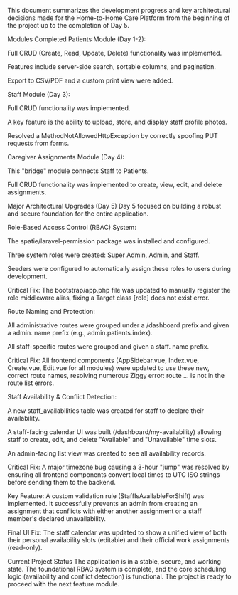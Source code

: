 This document summarizes the development progress and key architectural decisions made for the Home-to-Home Care Platform from the beginning of the project up to the completion of Day 5.

Modules Completed
Patients Module (Day 1-2):

Full CRUD (Create, Read, Update, Delete) functionality was implemented.

Features include server-side search, sortable columns, and pagination.

Export to CSV/PDF and a custom print view were added.

Staff Module (Day 3):

Full CRUD functionality was implemented.

A key feature is the ability to upload, store, and display staff profile photos.

Resolved a MethodNotAllowedHttpException by correctly spoofing PUT requests from forms.

Caregiver Assignments Module (Day 4):

This "bridge" module connects Staff to Patients.

Full CRUD functionality was implemented to create, view, edit, and delete assignments.

Major Architectural Upgrades (Day 5)
Day 5 focused on building a robust and secure foundation for the entire application.

Role-Based Access Control (RBAC) System:

The spatie/laravel-permission package was installed and configured.

Three system roles were created: Super Admin, Admin, and Staff.

Seeders were configured to automatically assign these roles to users during development.

Critical Fix: The bootstrap/app.php file was updated to manually register the role middleware alias, fixing a Target class [role] does not exist error.

Route Naming and Protection:

All administrative routes were grouped under a /dashboard prefix and given a admin. name prefix (e.g., admin.patients.index).

All staff-specific routes were grouped and given a staff. name prefix.

Critical Fix: All frontend components (AppSidebar.vue, Index.vue, Create.vue, Edit.vue for all modules) were updated to use these new, correct route names, resolving numerous Ziggy error: route ... is not in the route list errors.

Staff Availability & Conflict Detection:

A new staff_availabilities table was created for staff to declare their availability.

A staff-facing calendar UI was built (/dashboard/my-availability) allowing staff to create, edit, and delete "Available" and "Unavailable" time slots.

An admin-facing list view was created to see all availability records.

Critical Fix: A major timezone bug causing a 3-hour "jump" was resolved by ensuring all frontend components convert local times to UTC ISO strings before sending them to the backend.

Key Feature: A custom validation rule (StaffIsAvailableForShift) was implemented. It successfully prevents an admin from creating an assignment that conflicts with either another assignment or a staff member's declared unavailability.

Final UI Fix: The staff calendar was updated to show a unified view of both their personal availability slots (editable) and their official work assignments (read-only).

Current Project Status
The application is in a stable, secure, and working state. The foundational RBAC system is complete, and the core scheduling logic (availability and conflict detection) is functional. The project is ready to proceed with the next feature module.